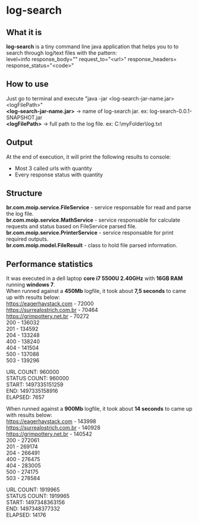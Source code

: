 # log-search
## What it is
**log-search** is a tiny command line java application that helps you to to search through log/text files with the pattern:  
level=info response_body="" request_to="\<url\>" response_headers= response_status="\<code\>"
## How to use
Just go to terminal and execute "java -jar \<log-search-jar-name.jar\> \<logFilePath\>"  
**\<log-search-jar-name.jar\>** -> name of log-search jar. ex: log-search-0.0.1-SNAPSHOT.jar  
**\<logFilePath\>** -> full path to the log file. ex: C:\myFolder\log.txt
## Output
At the end of execution, it will print the following results to console:
 - Most 3 called urls with quantity
 - Every response status with quantity
## Structure
**br.com.moip.service.FileService** - service responsable for read and parse the log file.  
**br.com.moip.service.MathService** - service responsable for calculate requests and status based on FileService parsed file.  
**br.com.moip.service.PrinterService** - service responsable for print required outputs.  
**br.com.moip.model.FileResult** - class to hold file parsed information.
## Performance statistics
It was executed in a dell laptop **core i7 5500U 2.40GHz** with **16GB RAM** running **windows 7**.  
When runned against a **450Mb** logfile, it took about **7,5 seconds** to came up with results below:  
https://eagerhaystack.com - 72000  
https://surrealostrich.com.br - 70464  
https://grimpottery.net.br - 70272  
200 - 136032  
201 - 134592  
204 - 133248  
400 - 138240  
404 - 141504  
500 - 137088  
503 - 139296  

URL COUNT: 960000  
STATUS COUNT: 960000  
START: 1497335151259  
END: 1497335158916  
ELAPSED: 7657  

When runned against a **900Mb** logfile, it took about **14 seconds** to came up with results below:  
https://eagerhaystack.com - 143998  
https://surrealostrich.com.br - 140928  
https://grimpottery.net.br - 140542  
200 - 272061  
201 - 269174  
204 - 266491  
400 - 276475  
404 - 283005  
500 - 274175  
503 - 278584  

URL COUNT: 1919965  
STATUS COUNT: 1919965  
START: 1497348363156  
END: 1497348377332  
ELAPSED: 14176  

